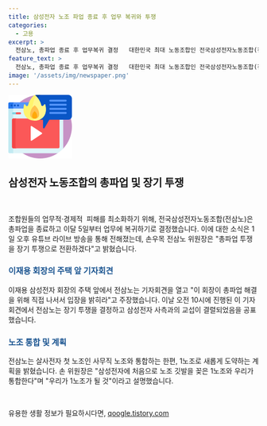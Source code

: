 ```yaml
---
title: 삼성전자 노조 파업 종료 후 업무 복귀와 투쟁
categories:
  - 고용
excerpt: >
  전삼노, 총파업 종료 후 업무복귀 결정   대한민국 최대 노동조합인 전국삼성전자노동조합(전삼노)이 5일부터 업무에 복귀한다고 밝혀, 임금 교섭에서 성과를 얻지 못한 상황과 사내 5개 노조 대표 교섭권 만료 등의 이유로 실질적 피해를 최소화하기 위한 결정으로 보인다. 이에 앞서, 전삼노는 이재용 삼성전자 회장의 주택 앞에서 기자회견을 열고 총파업을 장기 투쟁으로 전환할 것이라고 밝혔으며, 사무직 노조와의 통합 및 1노조로의 도약도 예고했다.
feature_text: >
  전삼노, 총파업 종료 후 업무복귀 결정   대한민국 최대 노동조합인 전국삼성전자노동조합(전삼노)이 5일부터 업무에 복귀한다고 밝혀, 임금 교섭에서 성과를 얻지 못한 상황과 사내 5개 노조 대표 교섭권 만료 등의 이유로 실질적 피해를 최소화하기 위한 결정으로 보인다. 이에 앞서, 전삼노는 이재용 삼성전자 회장의 주택 앞에서 기자회견을 열고 총파업을 장기 투쟁으로 전환할 것이라고 밝혔으며, 사무직 노조와의 통합 및 1노조로의 도약도 예고했다.
image: '/assets/img/newspaper.png'
---
```


<p><img src="/assets/img/news.png" alt="rentncar 속보" /></p>

<h2 data-ke-size="size26">삼성전자 노동조합의 총파업 및 장기 투쟁</h2>

<p data-ke-size="size16">&nbsp;</p>

<p>조합원들의 업무적·경제적  피해를 최소화하기 위해, 전국삼성전자노동조합(전삼노)은 총파업을 종료하고 이달 5일부터 업무에 복귀하기로 결정했습니다. 이에 대한 소식은 1일 오후 유튜브 라이브 방송을 통해 전해졌는데, 손우목 전삼노 위원장은 "총파업 투쟁을 장기 투쟁으로 전환하겠다"고 밝혔습니다.</p>

<h3><span style="color: #1a5490;">이재용 회장의 주택 앞 기자회견</span></h3>

<p>이재용 삼성전자 회장의 주택 앞에서 전삼노는 기자회견을 열고 "이 회장이 총파업 해결을 위해 직접 나서서 입장을 밝히라"고 주장했습니다. 이날 오전 10시에 진행된 이 기자회견에서 전삼노는 장기 투쟁을 결정하고 삼성전자 사측과의 교섭이 결렬되었음을 공표했습니다.</p>

<h3><span style="color: #1a5490;">노조 통합 및 계획</span></h3>

<p>전삼노는 살사전자 첫 노조인 사무직 노조와 통합하는 한편, 1노조로 새롭게 도약하는 계획을 밝혔습니다. 손 위원장은 "삼성전자에 처음으로 노조 깃발을 꽂은 1노조와 우리가 통합한다"며 "우리가 1노조가 될 것"이라고 설명했습니다.</p>

<p data-ke-size="size16">&nbsp;</p>
유용한 생활 정보가 필요하시다면, <a href="https://qoogle.tistory.com" rel="dofollow">qoogle.tistory.com</a>


